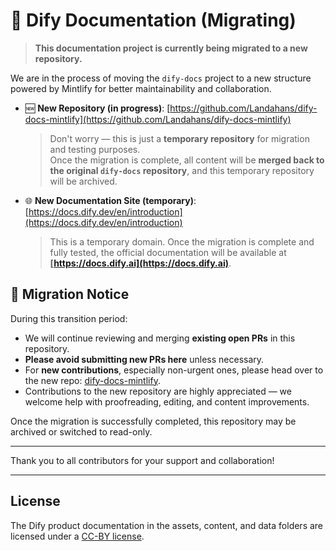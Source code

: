 # 📘 Dify Documentation (Migrating)

> **This documentation project is currently being migrated to a new repository.**

We are in the process of moving the `dify-docs` project to a new structure powered by Mintlify for better maintainability and collaboration.

- 🆕 **New Repository (in progress)**: [https://github.com/Landahans/dify-docs-mintlify](https://github.com/Landahans/dify-docs-mintlify)  
  > Don't worry — this is just a **temporary repository** for migration and testing purposes.  
  > Once the migration is complete, all content will be **merged back to the original `dify-docs` repository**, and this temporary repository will be archived.
- 🌐 **New Documentation Site (temporary)**: [https://docs.dify.dev/en/introduction](https://docs.dify.dev/en/introduction)  
  > This is a temporary domain. Once the migration is complete and fully tested, the official documentation will be available at **[https://docs.dify.ai](https://docs.dify.ai)**.

## 🚧 Migration Notice

During this transition period:

- We will continue reviewing and merging **existing open PRs** in this repository.
- **Please avoid submitting new PRs here** unless necessary.
- For **new contributions**, especially non-urgent ones, please head over to the new repo: [dify-docs-mintlify](https://github.com/Landahans/dify-docs-mintlify).
- Contributions to the new repository are highly appreciated — we welcome help with proofreading, editing, and content improvements.

Once the migration is successfully completed, this repository may be archived or switched to read-only.

---

Thank you to all contributors for your support and collaboration!

---

## License

The Dify product documentation in the assets, content, and data folders are licensed under a [CC-BY license](LICENSE).